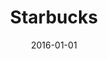 ---
title:  "Starbucks" # Title goes here
date:   2016-01-01 # Date of post in format YYYY-MM-DD 
categories: shops # Either 'beans' or 'shops'
layout: post # always post

image: /coffee.jpg # /coffee.jpg is default

purchase-location: "Starbucks" # Shop name
purchase-address: "???" # Shop address

purchases:
- item: "" # What was purchase (i.e. a latte)  
  volume: "" # How many (i.e. 1)
  price: "" # How much 1 of the item costs without the £ sign (i.e. 3.50)
---